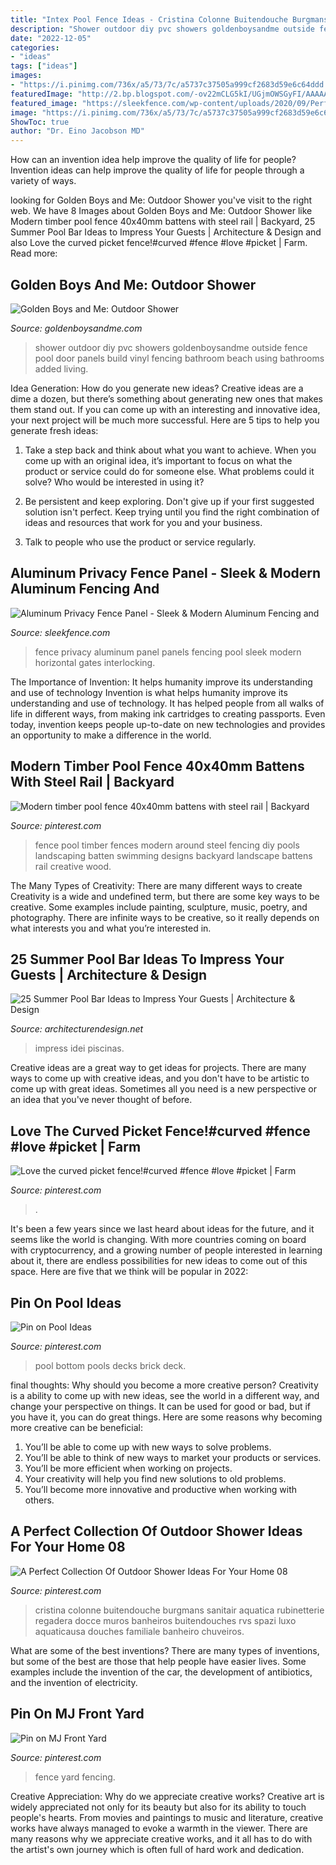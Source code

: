 ```yaml
---
title: "Intex Pool Fence Ideas - Cristina Colonne Buitendouche Burgmans Sanitair Aquatica Rubinetterie Regadera Docce Muros Banheiros Buitendouches Rvs Spazi Luxo Aquaticausa Douches Familiale Banheiro Chuveiros"
description: "Shower outdoor diy pvc showers goldenboysandme outside fence pool door panels build vinyl fencing bathroom beach using bathrooms added living"
date: "2022-12-05"
categories:
- "ideas"
tags: ["ideas"]
images:
- "https://i.pinimg.com/736x/a5/73/7c/a5737c37505a999cf2683d59e6c64ddd.jpg"
featuredImage: "http://2.bp.blogspot.com/-ov22mCLG5kI/UGjmOWSGyFI/AAAAAAAABpM/sP0mHjvAWlM/s1600/IMG_4226.JPG"
featured_image: "https://sleekfence.com/wp-content/uploads/2020/09/Perfect-privacy-fence-for-pool-1030x688.jpg"
image: "https://i.pinimg.com/736x/a5/73/7c/a5737c37505a999cf2683d59e6c64ddd.jpg"
ShowToc: true
author: "Dr. Eino Jacobson MD"
---
```



How can an invention idea help improve the quality of life for people?
Invention ideas can help improve the quality of life for people through a variety of ways.

	

		
looking for Golden Boys and Me: Outdoor Shower you've visit to the right web. We have 8 Images about Golden Boys and Me: Outdoor Shower like Modern timber pool fence 40x40mm battens with steel rail | Backyard, 25 Summer Pool Bar Ideas to Impress Your Guests | Architecture &amp; Design and also Love the curved picket fence!#curved #fence #love #picket | Farm. Read more:
		
    
## Golden Boys And Me: Outdoor Shower

<img loading=lazy src="http://2.bp.blogspot.com/-ov22mCLG5kI/UGjmOWSGyFI/AAAAAAAABpM/sP0mHjvAWlM/s1600/IMG_4226.JPG" onerror="this.onerror=null;this.src='https://tse3.mm.bing.net/th?id=OIP.9qHFA8-kQmfT6zTHhCrpbwHaOc&amp;pid=15.1';" alt="Golden Boys and Me: Outdoor Shower">

_Source: goldenboysandme.com_

>shower outdoor diy pvc showers goldenboysandme outside fence pool door panels build vinyl fencing bathroom beach using bathrooms added living. 

	

Idea Generation: How do you generate new ideas?
Creative ideas are a dime a dozen, but there’s something about generating new ones that makes them stand out. If you can come up with an interesting and innovative idea, your next project will be much more successful. Here are 5 tips to help you generate fresh ideas:
1. Take a step back and think about what you want to achieve. When you come up with an original idea, it’s important to focus on what the product or service could do for someone else. What problems could it solve? Who would be interested in using it?

2. Be persistent and keep exploring. Don't give up if your first suggested solution isn't perfect. Keep trying until you find the right combination of ideas and resources that work for you and your business.

3. Talk to people who use the product or service regularly.

    
## Aluminum Privacy Fence Panel - Sleek &amp; Modern Aluminum Fencing And

<img loading=lazy src="https://sleekfence.com/wp-content/uploads/2020/09/Perfect-privacy-fence-for-pool-1030x688.jpg" onerror="this.onerror=null;this.src='https://tse1.mm.bing.net/th?id=OIP.FhfCrDqRk_3pQx5jrlqNIgHaE8&amp;pid=15.1';" alt="Aluminum Privacy Fence Panel - Sleek &amp; Modern Aluminum Fencing and">

_Source: sleekfence.com_

>fence privacy aluminum panel panels fencing pool sleek modern horizontal gates interlocking. 

	

The Importance of Invention: It helps humanity improve its understanding and use of technology
Invention is what helps humanity improve its understanding and use of technology. It has helped people from all walks of life in different ways, from making ink cartridges to creating passports. Even today, invention keeps people up-to-date on new technologies and provides an opportunity to make a difference in the world.

    
## Modern Timber Pool Fence 40x40mm Battens With Steel Rail | Backyard

<img loading=lazy src="https://i.pinimg.com/736x/a5/73/7c/a5737c37505a999cf2683d59e6c64ddd.jpg" onerror="this.onerror=null;this.src='https://tse1.mm.bing.net/th?id=OIP.JD_9n2ToUb3iWB3ZHvl13QHaHa&amp;pid=15.1';" alt="Modern timber pool fence 40x40mm battens with steel rail | Backyard">

_Source: pinterest.com_

>fence pool timber fences modern around steel fencing diy pools landscaping batten swimming designs backyard landscape battens rail creative wood. 

	

The Many Types of Creativity: There are many different ways to create
Creativity is a wide and undefined term, but there are some key ways to be creative. Some examples include painting, sculpture, music, poetry, and photography. There are infinite ways to be creative, so it really depends on what interests you and what you’re interested in.

    
## 25 Summer Pool Bar Ideas To Impress Your Guests | Architecture &amp; Design

<img loading=lazy src="https://cdn.architecturendesign.net/wp-content/uploads/2014/09/Summer-Pool-Bar-Ideas-11.jpg" onerror="this.onerror=null;this.src='https://tse4.mm.bing.net/th?id=OIP.XjnKTNPHFo9kHbd3bDGQCQHaFj&amp;pid=15.1';" alt="25 Summer Pool Bar Ideas to Impress Your Guests | Architecture &amp; Design">

_Source: architecturendesign.net_

>impress idei piscinas. 

	

Creative ideas are a great way to get ideas for projects. There are many ways to come up with creative ideas, and you don't have to be artistic to come up with great ideas. Sometimes all you need is a new perspective or an idea that you've never thought of before.

    
## Love The Curved Picket Fence!#curved #fence #love #picket | Farm

<img loading=lazy src="https://i.pinimg.com/736x/4d/c4/b8/4dc4b89aefa996ca00a620b8011d681c.jpg" onerror="this.onerror=null;this.src='https://tse2.mm.bing.net/th?id=OIP.Tl9t8kavpmOpTgT_dEyTgwHaNJ&amp;pid=15.1';" alt="Love the curved picket fence!#curved #fence #love #picket | Farm">

_Source: pinterest.com_

>. 

	

It's been a few years since we last heard about ideas for the future, and it seems like the world is changing. With more countries coming on board with cryptocurrency, and a growing number of people interested in learning about it, there are endless possibilities for new ideas to come out of this space. Here are five that we think will be popular in 2022: 

    
## Pin On Pool Ideas

<img loading=lazy src="https://i.pinimg.com/736x/50/42/fa/5042fa74f4734940b5d93c16a692aa0b--pool-decks-outdoor-pool.jpg" onerror="this.onerror=null;this.src='https://tse4.mm.bing.net/th?id=OIP.1JlDZXIqnxqq9KcyWTW2pAHaJ3&amp;pid=15.1';" alt="Pin on Pool Ideas">

_Source: pinterest.com_

>pool bottom pools decks brick deck. 

	

final thoughts: Why should you become a more creative person?
Creativity is a ability to come up with new ideas, see the world in a different way, and change your perspective on things. It can be used for good or bad, but if you have it, you can do great things. Here are some reasons why becoming more creative can be beneficial: 
1. You’ll be able to come up with new ways to solve problems. 
2. You’ll be able to think of new ways to market your products or services. 
3. You’ll be more efficient when working on projects. 
4. Your creativity will help you find new solutions to old problems. 
5. You’ll become more innovative and productive when working with others.

    
## A Perfect Collection Of Outdoor Shower Ideas For Your Home 08

<img loading=lazy src="https://i.pinimg.com/736x/dd/1d/35/dd1d35c417205ffeb88724233a84273d.jpg" onerror="this.onerror=null;this.src='https://tse2.mm.bing.net/th?id=OIP.wOLHDoHChrlpW_7GtRcfLwHaK-&amp;pid=15.1';" alt="A Perfect Collection Of Outdoor Shower Ideas For Your Home 08">

_Source: pinterest.com_

>cristina colonne buitendouche burgmans sanitair aquatica rubinetterie regadera docce muros banheiros buitendouches rvs spazi luxo aquaticausa douches familiale banheiro chuveiros. 

	

What are some of the best inventions?
There are many types of inventions, but some of the best are those that help people have easier lives. Some examples include the invention of the car, the development of antibiotics, and the invention of electricity.

    
## Pin On MJ Front Yard

<img loading=lazy src="https://i.pinimg.com/736x/f3/0f/b5/f30fb5c6afcb046f2c4650e44812d372--fence-gate-fencing.jpg" onerror="this.onerror=null;this.src='https://tse3.mm.bing.net/th?id=OIP.TtNxTstGioVUz-hmGEDpSQHaKQ&amp;pid=15.1';" alt="Pin on MJ Front Yard">

_Source: pinterest.com_

>fence yard fencing. 

	

Creative Appreciation: Why do we appreciate creative works?
Creative art is widely appreciated not only for its beauty but also for its ability to touch people's hearts. From movies and paintings to music and literature, creative works have always managed to evoke a warmth in the viewer. There are many reasons why we appreciate creative works, and it all has to do with the artist's own journey which is often full of hard work and dedication.

